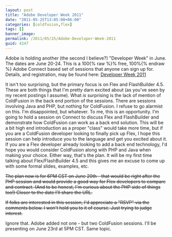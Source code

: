 ```yaml
---
layout: post
title: "Adobe Developer Week 2011"
date: "2011-05-25T13:05:00+06:00"
categories: [coldfusion,flex]
tags: []
banner_image: 
permalink: /2011/05/25/Adobe-Developer-Week-2011
guid: 4247
---
```


Adobe is holding another (the second I believe?) "Developer Week" in June. The dates are June 20-24. This is a 100{% raw %}% free, 100%{% endraw %} Adobe Connect based set of sessions that anyone can sign up for. Details, and registration, may be found here: <a href="http://www.adobe.com/cfusion/event/index.cfm?event=detail&id=1489921&loc=en_us">Developer Week 2011</a>

It isn't too surprising, but the primary focus is on Flex and FlashBuilder 4.5. These are both things that I'm pretty darn excited about (as you've seen by my recent postings I assume). What <i>is</i> surprising is the lack of mention of ColdFusion in the back end portion of the sessions. There are sessions involving Java and PHP, but nothing for ColdFusion. I refuse to go alarmist on this. I'm disappointed, but whatever. To me, this is an opportunity. I'm going to hold a session on Connect to discuss Flex and FlashBuilder and demonstrate how ColdFusion can work as a back end solution. This will be a bit high end introduction as a proper "class" would take more time, but if you are a ColdFusion developer looking to finally pick up Flex, I hope this session can help introduce you to the language and get you excited about it. If you are a Flex developer already looking to add a back end technology, I'd hope you would consider ColdFusion along with PHP and Java when making your choice. Either way, that's the plan. It will be my first time talking about Flex/FlashBuilder 4.5 and this gives me an excuse to come up with some formal slides, examples, etc. 

<strike>
The plan now is for 6PM CST on June 20th - that would be right after the PHP session and would provide a good way for Flex developers to compare and contract. (And to be honest, I'm curious about the PHP side of things too!) Closer to the date I'll share the URL.

If folks are interested in this session, I'd appreciate a "RSVP" via the comments below. I won't hold you to it of course. Just trying to judge interest.
</strike>

Ignore that. Adobe added not one - but two ColdFusion sessions. I'll be presenting on June 23rd at 5PM CST. Same topic.